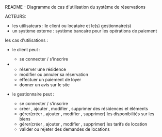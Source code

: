 README - Diagramme de cas d'utilisation du système de réservations
 

ACTEURS:
  - les utilisateurs : le client ou locataire et le(s) gestionnaire(s)
  - un système externe : système bancaire pour les opérations de paiement

les cas d'utilisations :
 - le client peut : 
	- se connecter / s'inscrire
-	- réserver une résidence
	- modifier ou annuler sa réservation
	- effectuer un paiement de loyer 
	- donner un avis sur le site

- le gestionnaire peut : 
	- se connecter / s'inscrire
	- créer , ajouter , modifier , supprimer des résidences et éléments 
	- gérer(créer , ajouter , modifier , supprimer) les disponibilités sur les biens 
	- gérer(créer , ajouter , modifier , supprimer) les tarifs de location
	- valider ou rejeter des demandes de locations